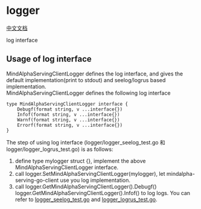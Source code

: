 # logger 
[中文文档](README.CN.md)

log interface

## Usage of log interface
MindAlphaServingClientLogger defines the log interface, and gives the default implementation(print to stdout) and seelog/logrus based implementation. <br>
MindAlphaServingClientLogger defines the following log interface <br>
```
type MindAlphaServingClientLogger interface {
    Debugf(format string, v ...interface{})
    Infof(format string, v ...interface{})
    Warnf(format string, v ...interface{})
    Errorf(format string, v ...interface{})
} 
```
 
The step of using log interface (logger/logger_seelog_test.go 和 logger/logger_logrus_test.go) is as follows: <br>
1. define type mylogger struct {}, implement the above MindAlphaServingClientLogger interface.
2. call logger.SetMindAlphaServingClientLogger(mylogger), let mindalpha-serving-go-client use you log implementation.
3. call logger.GetMindAlphaServingClientLogger().Debugf() logger.GetMindAlphaServingClientLogger().Infof() to log logs.
You can refer to [logger_seelog_test.go](logger/logger_seelog_test.go) and [logger_logrus_test.go](logger/logger_logrus_test.go).

